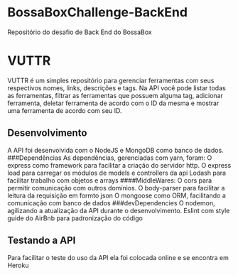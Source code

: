 # BossaBoxChallenge-BackEnd
Repositório do desafio de Back End do BossaBox

# VUTTR
VUTTR é um simples repositório para gerenciar ferramentas com seus respectivos nomes, links, descrições e tags.
Na API você pode listar todas as ferramentas, filtrar as ferramentas que possuem alguma tag, adicionar ferramenta, deletar ferramenta de acordo com o ID da mesma e mostrar uma ferramenta de acordo com seu ID.

## Desenvolvimento
A API foi desenvolvida com o NodeJS e MongoDB como banco de dados.
###Dependências
As dependências, gerenciadas com yarn, foram:
O express como framework para facilitar a criação do servidor http. 
O express load para carregar os módulos de models e controllers da api
Lodash para facilitar trabalho com objetos e arrays
####MiddleWares:
O cors para permitir comunicação com outros domínios. 
O body-parser para facilitar a leitura da requisição em formto json
O mongoose como ORM, facilitando a comunicação com banco de dados
###devDependencies
O nodemon, agilizando a atualização da API durante o desenvolvimento.
Eslint com style guide do AirBnb para padronização do código

## Testando a API
Para facilitar o teste do uso da API ela foi colocada online e se encontra em Heroku